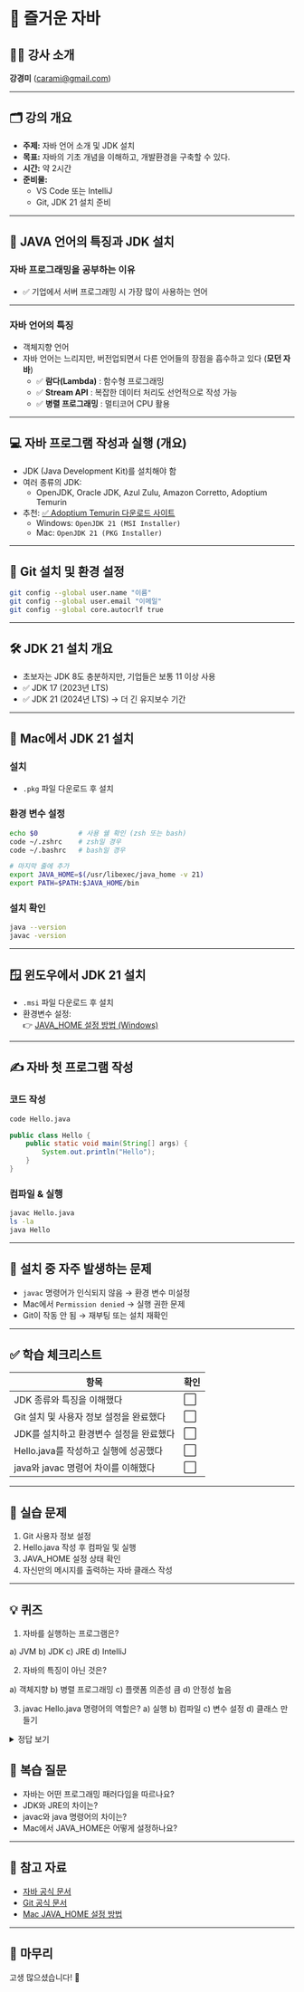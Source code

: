 # 🎉 즐거운 자바

## 👩‍🏫 강사 소개

**강경미** (carami@gmail.com)

---

## 🗂️ 강의 개요

- **주제:** 자바 언어 소개 및 JDK 설치
- **목표:** 자바의 기초 개념을 이해하고, 개발환경을 구축할 수 있다.
- **시간:** 약 2시간
- **준비물:**
  - VS Code 또는 IntelliJ
  - Git, JDK 21 설치 준비

---

## 🧠 JAVA 언어의 특징과 JDK 설치

### 자바 프로그래밍을 공부하는 이유

- ✅ 기업에서 서버 프로그래밍 시 가장 많이 사용하는 언어

---

### 자바 언어의 특징

- 객체지향 언어
- 자바 언어는 느리지만, 버전업되면서 다른 언어들의 장점을 흡수하고 있다 (**모던 자바**)
  - ✅ **람다(Lambda)** : 함수형 프로그래밍
  - ✅ **Stream API** : 복잡한 데이터 처리도 선언적으로 작성 가능
  - ✅ **병렬 프로그래밍** : 멀티코어 CPU 활용

---

## 💻 자바 프로그램 작성과 실행 (개요)

- JDK (Java Development Kit)를 설치해야 함
- 여러 종류의 JDK:
  - OpenJDK, Oracle JDK, Azul Zulu, Amazon Corretto, Adoptium Temurin
- 추천: [✅ Adoptium Temurin 다운로드 사이트](https://adoptium.net/)
  - Windows: `OpenJDK 21 (MSI Installer)`
  - Mac: `OpenJDK 21 (PKG Installer)`

---

## 🔧 Git 설치 및 환경 설정

```bash
git config --global user.name "이름"
git config --global user.email "이메일"
git config --global core.autocrlf true
```

---

## 🛠️ JDK 21 설치 개요

- 초보자는 JDK 8도 충분하지만, 기업들은 보통 11 이상 사용
- ✅ JDK 17 (2023년 LTS)
- ✅ JDK 21 (2024년 LTS) → 더 긴 유지보수 기간

---

## 🍎 Mac에서 JDK 21 설치

### 설치

- `.pkg` 파일 다운로드 후 설치

### 환경 변수 설정

```bash
echo $0          # 사용 쉘 확인 (zsh 또는 bash)
code ~/.zshrc    # zsh일 경우
code ~/.bashrc   # bash일 경우
```

```bash
# 마지막 줄에 추가
export JAVA_HOME=$(/usr/libexec/java_home -v 21)
export PATH=$PATH:$JAVA_HOME/bin
```

### 설치 확인

```bash
java --version
javac -version
```

---

## 🪟 윈도우에서 JDK 21 설치

- `.msi` 파일 다운로드 후 설치
- 환경변수 설정:  
  👉 [JAVA_HOME 설정 방법 (Windows)](https://vmpo.tistory.com/6)

---

## ✍️ 자바 첫 프로그램 작성

### 코드 작성

```bash
code Hello.java
```

```java
public class Hello {
    public static void main(String[] args) {
        System.out.println("Hello");
    }
}
```

### 컴파일 & 실행

```bash
javac Hello.java
ls -la
java Hello
```

---

## 🐞 설치 중 자주 발생하는 문제

- `javac` 명령어가 인식되지 않음 → 환경 변수 미설정
- Mac에서 `Permission denied` → 실행 권한 문제
- Git이 작동 안 됨 → 재부팅 또는 설치 재확인

---

## ✅ 학습 체크리스트

| 항목                                    | 확인 |
| --------------------------------------- | ---- |
| JDK 종류와 특징을 이해했다              | ⬜   |
| Git 설치 및 사용자 정보 설정을 완료했다 | ⬜   |
| JDK를 설치하고 환경변수 설정을 완료했다 | ⬜   |
| Hello.java를 작성하고 실행에 성공했다   | ⬜   |
| java와 javac 명령어 차이를 이해했다     | ⬜   |

---

## 🧪 실습 문제

1. Git 사용자 정보 설정
2. Hello.java 작성 후 컴파일 및 실행
3. JAVA_HOME 설정 상태 확인
4. 자신만의 메시지를 출력하는 자바 클래스 작성

---

## 💡 퀴즈

1. 자바를 실행하는 프로그램은?

a) JVM
b) JDK
c) JRE
d) IntelliJ

2. 자바의 특징이 아닌 것은?

a) 객체지향
b) 병렬 프로그래밍
c) 플랫폼 의존성 큼
d) 안정성 높음

3. javac Hello.java 명령어의 역할은?
   a) 실행
   b) 컴파일
   c) 변수 설정
   d) 클래스 만들기

<details>
<summary>정답 보기</summary>

1️⃣ a) JVM  
2️⃣ c) 플랫폼 의존성 큼  
3️⃣ b) 컴파일

## </details>

## 🔁 복습 질문

- 자바는 어떤 프로그래밍 패러다임을 따르나요?
- JDK와 JRE의 차이는?
- javac와 java 명령어의 차이는?
- Mac에서 JAVA_HOME은 어떻게 설정하나요?

---

## 🔗 참고 자료

- [자바 공식 문서](https://docs.oracle.com/en/java/javase/)
- [Git 공식 문서](https://git-scm.com/book/ko/v2)
- [Mac JAVA_HOME 설정 방법](https://stackoverflow.com/questions/135688/setting-the-java-home-environment-variable-in-macos)

---

## 🙏 마무리

고생 많으셨습니다! 🎉
